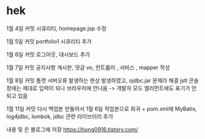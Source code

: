 # hek

1월 4일 커밋
시큐리티, homepage.jsp 수정

1월 5일 커밋
portfolio1 시큐리티 추가

1월 6일 커밋
로그아웃, 대시보드 추가

1월 7일 커밋
공지사항 게시판, 댓글 vo, 컨트롤러 , 서비스 , mapper 작성

1월 8일 커밋
톰캣 서버오류 발생하는 현상 발생하였고, ojdbc.jar 문제라 해결
jstl 콘솔창에는 제대로 입력이 되나 브라우저에 안나옴
-> 개발자 모드 엘리먼트에도 표기가 안되고 있음

1월 11일 커밋
다시 백업본 만들어서 
1월 6일 작업본으로 회귀 + pom.xml에 MyBatis, log4jdbc, lombok, jdbc 관련 라이브러리 추가

내용 및 은 블로그에 저장 https://hong0916.tistory.com/
